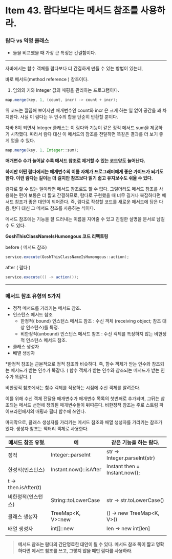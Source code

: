 # Item 43. 람다보다는 메서드 참조를 사용하라.

### 람다 vs 익명 클래스

- 둘을 비교했을 때 가장 큰 특징은 간결함이다.

---

자바에서는 함수 객체를 람다보다 더 간결하게 만들 수 있는 방법이 있는데, 

바로 메서드(method reference ) 참조이다.  

1. 임의의 키와 Integer 값의 매핑을 관리하는 프로그램이다. 

```java
map.merge(key, 1, (count, incr) -> count + incr); 
```

위 코드는 깔끔해 보이지만 매개변수인 count와 incr 은 크게 하는 일 없이 공간을 꽤 차지한다. 사실 이 람다는 두 인수의 합을 단순히 반환할 뿐이다. 

자바 8이 되면서 Integer 클래스는 이 람다와 기능이 같은 정적 메서드 sum을 제공하기 시작했다. 따라서 람다 대신 이 메서드의 참조를 전달하면 똑같은 결과를 더 보기 좋게 얻을 수 있다. 

```java
map.merge(key, 1, Integer::sum);
```

**매개변수 수가 늘어날 수록 메서드 참조로 제거할 수 있는 코드양도 늘어난다.**  

**하지만 어떤 람다에서는 매개변수의 이름 자체가 프로그래머에게 좋은 가이드가 되기도 한다. 이런 람다는 길이는 더 길지만 참조보다 읽기 쉽고 유지보수도 쉬울 수 있다.** 

람다로 할 수 없는 일이라면 메서드 참조로도 할 수 없다. 그렇더라도 메서드 참조를 사용하는 편이 보통은 더 짧고 간결하므로, 람다로 구현했을 때 너무 길거나 복잡하다면 메서드 참조가 좋은 대안이 되어준다. 즉, 람다로 작성할 코드를 새로운 메서드에 담은 다음, 람다 대신 그 메서드 참조를 사용하는 식이다. 

메서드 참조에는 기능을 잘 드러내는 이름을 지어줄 수 있고 친절한 설명을 문서로 남길 수 도 있다. 

**GoshThisClassNameIsHumongous 코드 리팩토링** 

before ( 메서드 참조)

```java
service.execute(GoshThisClassNameIsHumongous::action);
```

after ( 람다 ) 

```java
service.execute(() -> action());
```

---

### 메서드 참조 유형의 5가지

- 정적 메서드를 가리키는 메서드 참조.
- 인스턴스 메서드 참조
    - 한정적( bound) 인스턴스 메서드 참조  : 수신 객체 (receiving object; 참조 대상 인스턴스)를 특정.
    - 비한정적(unbound) 인스턴스 메서드 참조 : 수신 객체를 특정하지 않는 비한정적 인스턴스 메서드 참조.
- 클래스 생성자
- 배열 생성자

*한정적 참조는 근본적으로 정적 참조와 비슷하다. 즉, 함수 객체가 받는 인수와 참조되는 메서드가 받는 인수가 똑같다.  ( 함수 객체가 받는 인수와 참조되는 메서드가 받는 인수가 똑같다. ) 

비한정적 참조에서는 함수 객체를 적용하는 시점에 수신 객체를 알려준다.

이를 위해 수신 객체 전달용 매개변수가 매개변수 목록의 첫번째로 추가되며, 그뒤는 참조되는 메서드 선언에 정의된 매개변수들이 뒤따른다. 비한정적 참조는 주로 스트림 파이프라인에서의 매핑과 필터 함수에 쓰인다. 

마지막으로, 클래스 생성자를 가리키는 메서드 참조와 배열 생성자를 가리키는 참조가 있다. 생성자 참조는 팩터리 객체로 사용한다.

| 메서드 참조 유형. |  예 | 같은 기능을 하는 람다.  |
| --- | --- | --- |
| 정적 | Integer::parseInt | str → Integer.parseInt(str) |
| 한정적(인스턴스) | Instant.now()::isAfter | Instant then = Instant.now();
t → then.isAfter(t) |
| 비한정적(인스턴스) | String::toLowerCase | str → str.toLowerCase() |
| 클래스 생성자 | TreeMap<K, V>::new | () → new TreeMap<K, V>() |
| 배열 생성자 | int[]::new | len → new int[len] |
|  |  |  |

> **메서드 참조는 람다의 간단명료한 대안이 될 수 있다. 메서드 참조 쪽이 짧고 명확하다면 메서드 참조를 쓰고, 그렇지 않을 때만 람다를 사용하라.**
>